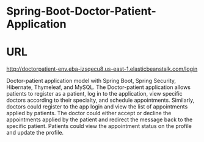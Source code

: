 # Spring-Boot-Doctor-Patient-Application
# URL
http://doctorpatient-env.eba-izsqecu8.us-east-1.elasticbeanstalk.com/login

Doctor-patient application model with Spring Boot, Spring Security, Hibernate, Thymeleaf, and MySQL. 
The Doctor-patient application allows patients to register as a patient, log in to the application, view specific doctors according to their specialty, and schedule appointments. Similarly, doctors could register to the app login and view the list of appointments applied by patients. The doctor could either accept or decline the appointments applied by the patient and redirect the message back to the specific patient. Patients could view the appointment status on the profile and update the profile.

